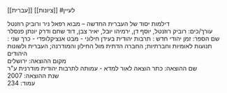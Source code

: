[[עברית]]
[[ציונות]]
#לעיין

דילמות יסוד של העברית החדשה – מבוא רפאל ניר ורוביק רוזנטל  
עורך/כים: רוביק רוזנטל, יוסף דן, ירמיהו יובל, יאיר צבן, דוד שחם ודרק יונתן פנסלר  
שם הספר: זמן יהודי חדש : תרבות יהודית בעידן חילוני - מבט אנציקלופדי - כרך שני : תנועות לאומיות וחברתיות; החברה הדתית מול החילון והמודרנה; העברית ולשונות היהודים  
מקום ההוצאה: ירושלים  
שם ההוצאה: כתר הוצאה לאור למדא - עמותה לתרבות יהודית מודרנית ע"ר  
שנת ההוצאה: 2007  
עמוד: 234